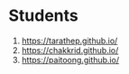 # Students

1. https://tarathep.github.io/
2. https://chakkrid.github.io/
3. https://paitoong.github.io/

